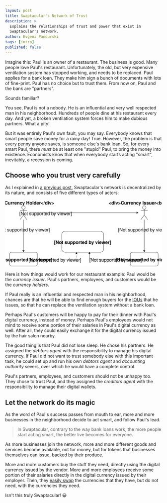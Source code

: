 ```yaml
---
layout: post
title: Swaptacular's Network of Trust
description: >
  Explains the relationships of trust and power that exist in
  Swaptacular's network.
author: Evgeni Pandurski
tags: [intro]
published: false
---
```


Imagine this: Paul is an owner of a restaurant. The business is good.
Many people love Paul's restaurant. Unfortunately, the old, but very
expensive ventilation system has stopped working, and needs to be
replaced. Paul applies for a bank loan. They make him sign a bunch of
documents with lots of fine-print. Paul has no choice but to trust
them. From now on, Paul and the bank are "partners".

Sounds familiar?

<!--more-->

You see, Paul is not a nobody. He is an influential and very well
respected man in his neighborhood. Hundreds of people dine at his
restaurant every day. And yet, a broken ventilation system forces him
to make dubious partners. What a pity!

But it was entirely Paul's own fault, you may say. Everybody knows
that smart people save money for a rainy day! True. However, the
problem is that every penny anyone saves, is someone else's bank
loan. So, for every smart Paul, there *must* be at least one "stupid"
Paul, to bring the money into existence. Economists know that when
everybody starts acting "smart", inevitably, a recession is coming.

## Choose who you trust very carefully

As I explained in [a previous
post](/2022/06/29/introducing-swaptacular/), Swaptacular's network is
decentralized by its nature, and consists of five different types of
actors:

<div class="message">
  <img src="/images/trust-relations.svg" alt="Trust Relations in Swaptacular">
</div>

Here is how things would work for our restaurant example: Paul would
be the *currency issuer*. Paul's partners, employees, and customers
would be the *currency holders*.

If Paul really is an influential and respected man in his
neighborhood, chances are that he will be able to find enough buyers
for the [IOUs](https://en.wikipedia.org/wiki/IOU) that he issues, so
that he can replace the ventilation system without a bank loan.

Perhaps Paul's customers will be happy to pay for their dinner with
Paul's digital currency, instead of money. Perhaps Paul's employees
would not mind to receive some portion of their salaries in Paul's
digital currency as well. After all, they could easily exchange it for
the digital currency issued by the hair salon nearby.

The good thing is that Paul did not lose sleep. He chose his
partners. He assigned the *debtors agent* with the responsibility to
manage his digital currency. If Paul did not want to trust somebody
else with this important task, he could set up and run his own
*debtors agent* and *accounting authority* severs, over which he would
have a complete control.

Paul's partners, employees, and customers should not be unhappy
too. They chose to trust Paul, and they assigned the *creditors agent*
with the responsibility to manage their digital wallets.

## Let the network do its magic

As the word of Paul's success passes from mouth to ear, more and more
businesses in the neighborhood decide to act smart, and follow Paul's
lead.

> In Swaptacular, contrary to the way bank loans work, the more people
> start acting smart, the better live becomes for everyone.

As more businesses join the network, more and more different goods and
services become available, not for money, but for tokens that
businesses themselves can issue, backed by their produce.

More and more customers buy the stuff they need, directly using the
digital currency issued by the vendor. More and more employees receive
some portion of their salaries directly in the digital currency issued
by their employer. Then, they [easily
swap](/2022/07/03/what-is-a-currency-peg/) the currencies that they
have, but do not need, with the currencies they need.

Isn't this truly Swaptacular! 😀
